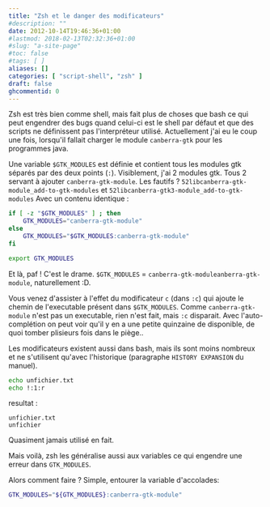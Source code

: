 ```yaml
---
title: "Zsh et le danger des modificateurs"
#description: ""
date: 2012-10-14T19:46:36+01:00
#lastmod: 2018-02-13T02:32:36+01:00
#slug: "a-site-page"
#toc: false
#tags: [ ]
aliases: []
categories: [ "script-shell", "zsh" ]
draft: false
ghcommentid: 0
---
```


Zsh est très bien comme shell, mais fait plus de choses que bash ce qui peut engendrer des bugs quand celui-ci est le shell par défaut et que des scripts ne définissent pas l'interpréteur utilisé. Actuellement j'ai eu le coup une fois, lorsqu'il fallait charger le module `canberra-gtk` pour les programmes java.

Une variable `$GTK_MODULES` est définie et contient tous les modules gtk séparés par des deux points (`:`).
Visiblement, j'ai 2 modules gtk. Tous 2 servant à ajouter `canberra-gtk-module`. Les fautifs ? `52libcanberra-gtk-module_add-to-gtk-modules` et `52libcanberra-gtk3-module_add-to-gtk-modules` Avec un contenu identique :

```bash
if [ -z "$GTK_MODULES" ] ; then
    GTK_MODULES="canberra-gtk-module"
else
    GTK_MODULES="$GTK_MODULES:canberra-gtk-module"
fi

export GTK_MODULES
```

Et là, paf ! C'est le drame. `$GTK_MODULES` = `canberra-gtk-moduleanberra-gtk-module`, naturellement :D.

Vous venez d'assister à l'effet du modificateur `c` (dans `:c`) qui ajoute le chemin de l'executable présent dans `$GTK_MODULES`. Comme `canberra-gtk-module` n'est pas un executable, rien n'est fait, mais `:c` disparait. Avec l'auto-complétion on peut voir qu'il y en a une petite quinzaine de disponible, de quoi tomber plisieurs fois dans le piège..

Les modificateurs existent aussi dans bash, mais ils sont moins nombreux et ne s'utilisent qu'avec l'historique (paragraphe `HISTORY EXPANSION` du manuel).

```bash
echo unfichier.txt
echo !:1:r
```

resultat :

```
unfichier.txt
unfichier
```

Quasiment jamais utilisé en fait.

Mais voilà, zsh les généralise aussi aux variables ce qui engendre une erreur dans `GTK_MODULES`.

Alors comment faire ?
Simple, entourer la variable d'accolades:

```bash
GTK_MODULES="${GTK_MODULES}:canberra-gtk-module"
```
